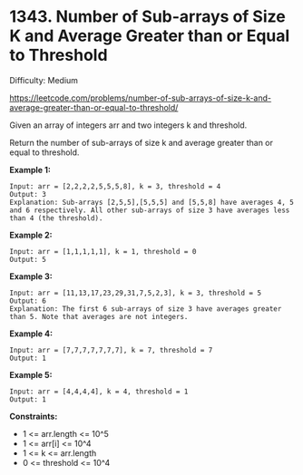 # 1343. Number of Sub-arrays of Size K and Average Greater than or Equal to Threshold

Difficulty: Medium

https://leetcode.com/problems/number-of-sub-arrays-of-size-k-and-average-greater-than-or-equal-to-threshold/

Given an array of integers arr and two integers k and threshold.

Return the number of sub-arrays of size k and average greater than or equal to threshold.

**Example 1:**
```
Input: arr = [2,2,2,2,5,5,5,8], k = 3, threshold = 4
Output: 3
Explanation: Sub-arrays [2,5,5],[5,5,5] and [5,5,8] have averages 4, 5 and 6 respectively. All other sub-arrays of size 3 have averages less than 4 (the threshold).
```

**Example 2:**
```
Input: arr = [1,1,1,1,1], k = 1, threshold = 0
Output: 5
```

**Example 3:**
```
Input: arr = [11,13,17,23,29,31,7,5,2,3], k = 3, threshold = 5
Output: 6
Explanation: The first 6 sub-arrays of size 3 have averages greater than 5. Note that averages are not integers.
```

**Example 4:**
```
Input: arr = [7,7,7,7,7,7,7], k = 7, threshold = 7
Output: 1
```

**Example 5:**
```
Input: arr = [4,4,4,4], k = 4, threshold = 1
Output: 1
```

**Constraints:**

* 1 <= arr.length <= 10^5
* 1 <= arr[i] <= 10^4
* 1 <= k <= arr.length
* 0 <= threshold <= 10^4
